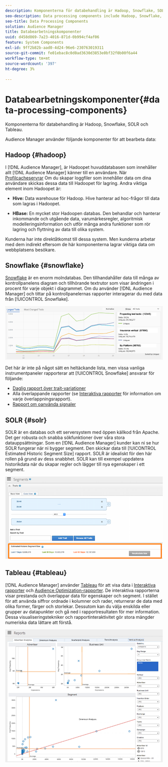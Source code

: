 ```yaml
---
description: Komponenterna för databehandling är Hadoop, Snowflake, SOLR och Tableau.
seo-description: Data processing components include Hadoop, Snowflake, SOLR, and Tableau.
seo-title: Data Processing Components
solution: Audience Manager
title: Databearbetningskomponenter
uuid: d458d869-7a23-4016-871d-0b994cf4af06
feature: System Components
exl-id: 9ff2b82b-aad0-4d24-96e6-230763019311
source-git-commit: fe01ebac8c0d0ad3630d3853e0bf32f0b00f6a44
workflow-type: tm+mt
source-wordcount: '397'
ht-degree: 3%

---
```


# Databearbetningskomponenter{#data-processing-components}

Komponenterna för databehandling är Hadoop, Snowflake, SOLR och Tableau.

<!-- 

c_comproc.xml

 -->

Audience Manager använder följande komponenter för att bearbeta data:

## Hadoop {#hadoop}

I [!DNL Audience Manager], är Hadoopet huvuddatabasen som innehåller allt [!DNL Audience Manager] känner till en användare. När [Profilcacheservrar](../../reference/system-components/components-data-collection.md) Om du skapar loggfiler som innehåller data om dina användare skickas dessa data till Hadoopet för lagring. Andra viktiga element inom Hadoopet är:

* **Hive:** Data warehouse för Hadoop. Hive hanterar ad hoc-frågor till data som lagras i Hadoopet.

* **HBase:** En mycket stor Hadoopen databas. Den behandlar och hanterar inkommande och utgående data, varumärkesregler, algoritmisk modelleringsinformation och utför många andra funktioner som rör lagring och flyttning av data till olika system.

Kunderna har inte direktåtkomst till dessa system. Men kunderna arbetar med dem indirekt eftersom de här komponenterna lagrar viktiga data om webbplatsens besökare.

## Snowflake {#snowflake}

[Snowflake](https://www.snowflake.net/) är en enorm molndatabas. Den tillhandahåller data till många av kontrollpanelens diagram och tillhörande textrutor som visar ändringen i procent för varje objekt i diagrammet. Om du använder [!DNL Audience Manager] och tittar på kontrollpanelernas rapporter interagerar du med data från [!UICONTROL Snowflake].



![](assets/dashboardreport.png)

Det här är inte på något sätt en heltäckande lista, men vissa vanliga instrumentpaneler rapporterar att [!UICONTROL Snowflake] ansvarar för följande:

* [Daglig rapport över trait-variationer](/help/using/reporting/audience-optimization-reports/daily-trait-variation-report.md)
* Alla överlappande rapporter (se [Interaktiva rapporter](/help/using/reporting/dynamic-reports/dynamic-reports.md) för information om varje överlappningsrapport).
* [Rapport om oanvända signaler](/help/using/reporting/dynamic-reports/unused-signals.md)

## SOLR {#solr}

SOLR är en databas och ett serversystem med öppen källkod från Apache. Det ger robusta och snabba sökfunktioner över våra stora datauppsättningar. Som en [!DNL Audience Manager] kunder kan ni se hur SOLR fungerar när ni bygger segment. Den skickar data till [!UICONTROL Estimated Historic Segment Size] rapport. SOLR är idealiskt för den här rollen på grund av dess snabbhet. SOLR kan till exempel uppdatera historikdata när du skapar regler och lägger till nya egenskaper i ett segment.



![](assets/audsize.png)

## Tableau {#tableau}

[!DNL Audience Manager] använder [Tableau](https://www.tableausoftware.com/) för att visa data i [Interaktiva rapporter](../../reporting/dynamic-reports/dynamic-reports.md#interactive-and-overlap-reports) och [Audience Optimization-rapporter](../../reporting/audience-optimization-reports/audience-optimization-reports.md). De interaktiva rapporterna visar prestanda och överlappar data för egenskaper och segment. I stället för att använda siffror ordnade i kolumner och rader, returnerar de data med olika former, färger och storlekar. Dessutom kan du välja enskilda eller grupper av datapunkter och gå ned i rapportresultaten för mer information. Dessa visualiseringstekniker och rapportinteraktivitet gör stora mängder numeriska data lättare att förstå.



![](assets/advertiser_analytics.png)
